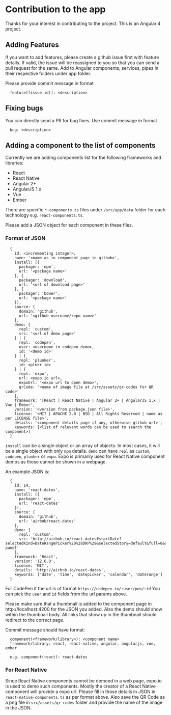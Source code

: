 # Contribution to the app

Thanks for your interest in contributing to the project.
This is an Angular 4 project.

## Adding Features
If you want to add features, please create a github issue first with feature details. If valid, the issue will be reassigned to you so that you can send a pull request for the same.
Add to Angular components, services, pipes in their respective folders under app folder. 

Please provide commit message in format
```
  feature[(issue id)]: <description>
```

## Fixing bugs
You can directly send a PR for bug fixes. Use commit message in format
```
  bug: <description>
```

## Adding a component to the list of components
Currently we are adding components list for the following frameworks and libraries:
* React
* React Native
* Angular 2+
* AngularJS 1.x
* Vue
* Ember

There are specific `*-components.ts` files under `/src/app/data` folder for each technology e.g. `react-components.ts`.

Please add a JSON object for each component in these files.

### Format of JSON
```
  {
    id: <incrementing integer>,
    name: '<name as in component page in github>',
    install: [{
      packager: 'npm',
      url: '<package name>'
    }, {
      packager: 'download',
      url: '<url of download page>'
    }, {
      packager: 'bower',
      url: '<package name>'
    }],
    source: {
      domain: 'github',
      url: '<github username/repo name>'
    },
    demo: {
      repl: 'custom',
      src: '<url of demo page>'
    } | {
      repl: 'codepen',
      user: <username in codepen demo>,
      id: '<demo id>'
    } | {
      repl: 'plunker',
      id: <plnkr id>
    } | {
      repl: 'expo',
      url: <expo.io url>,
      expoUrl: '<expo url to open demo>',
      qrCode: '<name of image file at /src/assets/qr-codes for QR code>'
    },
    framework: '[React | React Native | Angular 2+ | AngularJS 1.x | Vue | Ember',
    version: '<version from package.json file>',
    license: '<MIT | APACHE 2.0 | BSD | All Rights Reserved | name as per LICENSE file>',
    details: '<component details page if any, otherwise gtihub url>',
    keywords: [<list of relevant words can be used to search the component>]
  }
```

`install` can be a single object or an array of objects. In most cases, it will be a single object with only `npm` details.
`demo` can have `repl` as `custom`, `codepen`, `plunker` or `expo`. Expo is primarily used for React Native component demos as those cannot be shown in a webpage.

An example JSON is:

```
  {
    id: 14,
    name: 'react-dates',
    install: [{
      packager: 'npm',
      url: 'react-dates'
    }],
    source: {
      domain: 'github',
      url: 'airbnb/react-dates'
    },
    demo: {
      repl: 'custom',
      src: 'http://airbnb.io/react-dates#startDate?selectedKind=DateRangePicker%20%28DRP%29&selectedStory=default&full=0&down=1&left=1&panelRight=0&downPanel=storybook%2Factions%2Factions-panel'
    },
    framework: 'React',
    version: '12.6.0',
    license: 'MIT',
    details: 'http://airbnb.io/react-dates',
    keywords: ['date', 'time', 'datepicker', 'calendar', 'daterange']
  }
```

For CodePen if the url is of format `https://codepen.io/:user/pen/:id`
You can pick the `user` and `id` fields from the url params above.


Please make sure that a thumbnail is added to the component page in http://localhost:4200 for the JSON you added. Also the demo should show within the thumbnail body. All links that show up in the thumbnail should redirect to the correct page.

Commit message should have format:
```
  component(<framework/library>): <component name>
  framework/library: react, react-native, angular, angularjs, vue, ember
  
  e.g. component(react): react-dates
```



### For React Native
Since React Native components cannot be demoed in a web page, expo.io is used to demo such components. Mostly the creator of a React Native component will provide a expo url. Please fill in those details in JSON in `react-native-components.ts` as per format above. Also save the QR Code as a png file in `src/assets/qr-codes` folder and provide the name of the image in the JSON.
